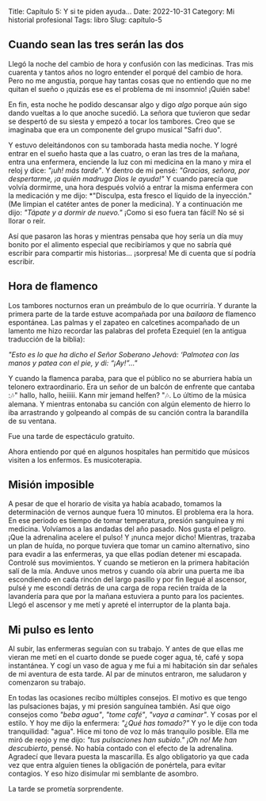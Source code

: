 Title: Capítulo 5: Y si te piden ayuda...
Date: 2022-10-31
Category: Mi historial profesional
Tags: libro
Slug: capítulo-5

## Cuando sean las tres serán las dos

 Llegó la noche del cambio de hora y confusión con las medicinas.
Tras mis cuarenta y tantos años no logro entender el porqué del cambio de hora.
Pero no me angustia, porque hay tantas cosas que no entiendo que no me quitan el sueño o ¡quizás ese es el problema de mi insomnio! ¡Quién sabe!

En fin, esta noche he podido descansar algo y digo *algo* porque aún sigo dando vueltas a lo que anoche sucedió.
La señora que tuvieron que sedar se despertó de su siesta y empezó a tocar los tambores. Creo que se imaginaba que era un componente del grupo musical "Safri duo".

Y estuvo deleitándonos con su tamborada hasta media noche.
Y logré entrar en el sueño hasta que a las cuatro, o eran las tres de la mañana, entra una enfermera, enciende la luz con mi medicina en la mano y mira el reloj y dice: *"¡uh! más tarde"*.
Y dentro de mi pensé: *"Gracias, señora, por despertarme, ¡a quién madruga Dios le ayuda!"* Y cuando parecía que volvía dormirme, una hora después volvió a entrar la misma enfermera con la medicación y me dijo: *"Disculpa, esta  fresco el líquido de la inyección." (Me limpian el catéter antes de poner la medicina). Y a continuación me dijo: *"Tápate y a dormir de nuevo."*
¡Como si eso fuera tan fácil! No sé si llorar o reír.

Así que pasaron las horas y mientras pensaba que hoy sería un día muy bonito por el alimento especial que recibiríamos y que no sabría qué escribir para compartir mis historias... ¡sorpresa! Me di cuenta que sí podría escribir.

## Hora de flamenco

Los tambores nocturnos eran un preámbulo de lo que ocurriría.
Y durante la primera parte de la tarde estuve acompañada por una *bailaora* de flamenco espontánea.
Las palmas y el zapateo en calcetines acompañado de un lamento me hizo recordar las palabras del profeta Ezequiel (en la antigua traducción de la biblia):

*"Esto es lo que ha dicho el Señor Soberano Jehová: ‘Palmotea con las manos y patea con el pie, y di: “¡Ay!”..."*

Y cuando la flamenca paraba, para que el público no se aburriera había un telonero extraordinario.
Era un señor de un balcón de enfrente que cantaba :🎶" hallo, hallo, heiiiii. Kann mir jemand helfen? "🎶. Lo último de la música alemana.
Y mientras entonaba  su canción con algún elemento de hierro lo iba arrastrando y golpeando al compás de su canción contra la barandilla de su ventana. 

Fue una tarde de espectáculo gratuito.

Ahora entiendo por qué en algunos hospitales han permitido que músicos visiten a los enfermos.
Es musicoterapia.

## Misión imposible

A pesar de que el horario de visita ya había acabado, tomamos la determinación de vernos aunque fuera 10 minutos.
El problema era la hora.
En ese periodo es tiempo de tomar temperatura, presión sanguínea y mi medicina.
Volvíamos a las andadas del año pasado. Nos gusta el peligro. ¡Que la adrenalina acelere el pulso! Y ¡nunca mejor dicho!
Mientras, trazaba un plan de huída, no porque tuviera que tomar un camino alternativo, sino para evadir a las enfermeras, ya que ellas podían detener mi escapada.
Controlé sus movimientos. Y cuando se metieron en la primera habitación salí de la mía.
Anduve unos metros y cuando oía abrir una puerta me iba escondiendo en cada rincón del largo pasillo y por fin llegué al ascensor, pulsé y me escondí detrás de una carga de ropa recién traída de la lavandería para que por la  mañana estuviera a punto para los pacientes.
Llegó el ascensor y me metí y apreté el interruptor de la planta baja.

## Mi pulso es lento

Al subir, las enfermeras seguían con su trabajo. Y antes de que ellas me vieran me metí en el cuarto donde se puede coger agua, té, café y sopa instantánea.
Y cogí un vaso de agua y me fui a mi habitación sin dar señales de mi aventura de esta tarde.
Al par de minutos entraron, me saludaron y comenzaron su trabajo.

En todas las ocasiones recibo múltiples consejos.
El motivo es que tengo las pulsaciones bajas, y mi presión sanguínea también.
Así que oigo consejos como *"beba agua"*, *"tome café"*, *"vaya a caminar"*.
Y cosas por el estilo.
Y hoy me dijo la enfermera: *"¿Qué has tomado?"*
Y yo le dije con toda tranquilidad: "agua". Hice mi tono de voz lo más tranquilo posible.
Ella me miró de reojo y me dijo: *"tus pulsaciones han subido."*
*¡Oh no! Me han descubierto*, pensé.
No había contado con el efecto de la adrenalina.
Agradecí que llevara puesta la mascarilla. Es algo obligatorio ya que cada vez que entra alguien tienes la obligación de ponértela, para evitar contagios.
Y eso hizo disimular mi semblante de asombro.

La tarde se prometía sorprendente.

